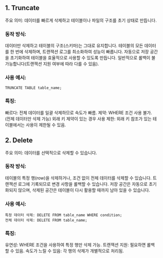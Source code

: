 ## 1. Truncate
주요 의미: 데이터를 빠르게 삭제하고 테이블이나 파일의 구조를 초기 상태로 만듭니다.
### 동작 방식:
데이터만 삭제하고 테이블의 구조(스키마)는 그대로 유지합니다.
테이블의 모든 데이터를 한 번에 삭제하며, 트랜잭션 로그를 최소화하여 성능이 빠릅니다.
자동으로 저장 공간을 초기화하여 테이블을 효율적으로 사용할 수 있도록 만듭니다.
일반적으로 롤백이 불가능합니다(트랜잭션 지원 여부에 따라 다를 수 있음).
### 사용 예시:
```TRUNCATE TABLE table_name;```
### 특징:
빠르다: 전체 데이터를 일괄 삭제하므로 속도가 빠름.
제약: WHERE 조건 사용 불가. (전체 데이터만 삭제 가능)
외래 키 제약이 있는 경우 사용 제한: 외래 키 참조가 있는 테이블에서는 사용이 제한될 수 있음.



## 2. Delete
주요 의미: 데이터를 선택적으로 삭제할 수 있습니다.
### 동작 방식:
테이블의 특정 행(row)을 삭제하거나, 조건 없이 전체 데이터를 삭제할 수 있습니다.
트랜잭션 로그에 기록되므로 변경 사항을 롤백할 수 있습니다.
저장 공간은 자동으로 초기화되지 않으며, 삭제된 공간은 테이블이 다시 활용할 때까지 남아 있을 수 있습니다.
### 사용 예시:
```
특정 데이터 삭제: DELETE FROM table_name WHERE condition;
전체 데이터 삭제: DELETE FROM table_name;
```
### 특징:
유연성: WHERE 조건을 사용하여 특정 행만 삭제 가능.
트랜잭션 지원: 필요하면 롤백할 수 있음.
속도가 느릴 수 있음: 각 행의 삭제가 개별적으로 처리됨.
